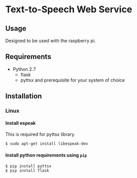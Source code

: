 # Text-to-Speech Web Service
## Usage
Designed to be used with the raspberry pi. 

## Requirements
* Python 2.7
  * flask
  * pyttsx and prerequisite for your system of choice

## Installation
### Linux
#### Install espeak
This is required for pyttsx library. 
```
$ sudo apt-get install libespeak-dev
```
#### Install python requirements using ``pip``
```
$ pip install pyttsx
$ pip install flask
```


